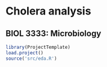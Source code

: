 # Cholera analysis

## BIOL 3333: Microbiology

```r
library(ProjectTemplate)
load.project()
source('src/eda.R')
```
